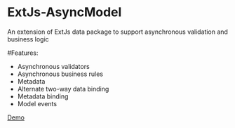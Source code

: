 # ExtJs-AsyncModel
An extension of ExtJs data package to support asynchronous validation and business logic

#Features:
- Asynchronous validators
- Asynchronous business rules
- Metadata
- Alternate two-way data binding
- Metadata binding
- Model events

[Demo](http://slimjack.github.io/ExtJs-AsyncModel/)

